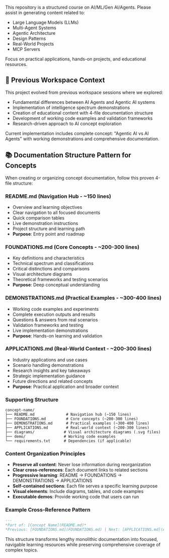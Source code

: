 <!-- Use this file to provide workspace-specific custom instructions to Copilot. For more details, visit https://code.visualstudio.com/docs/copilot/copilot-customization#_use-a-githubcopilotinstructionsmd-file -->

This repository is a structured course on AI/ML/Gen AI/Agents. Please assist in generating content related to:
- Large Language Models (LLMs)
- Multi-Agent Systems
- Agentic Architecture
- Design Patterns
- Real-World Projects
- MCP Servers

Focus on practical applications, hands-on projects, and educational resources.

## 🔄 Previous Workspace Context
This project evolved from previous workspace sessions where we explored:
- Fundamental differences between AI Agents and Agentic AI systems
- Implementation of intelligence spectrum demonstrations
- Creation of educational content with 4-file documentation structure
- Development of working code examples and validation frameworks
- Research-driven approach to AI concept exploration

Current implementation includes complete concept: "Agentic AI vs AI Agents" with working demonstrations and comprehensive documentation.

## 📚 Documentation Structure Pattern for Concepts

When creating or organizing concept documentation, follow this proven 4-file structure:

### **README.md** (Navigation Hub - ~150 lines)
- Overview and learning objectives
- Clear navigation to all focused documents
- Quick comparison tables
- Live demonstration instructions
- Project structure and learning path
- **Purpose**: Entry point and roadmap

### **FOUNDATIONS.md** (Core Concepts - ~200-300 lines)
- Key definitions and characteristics  
- Technical spectrum and classifications
- Critical distinctions and comparisons
- Visual architecture diagrams
- Theoretical frameworks and testing scenarios
- **Purpose**: Deep conceptual understanding

### **DEMONSTRATIONS.md** (Practical Examples - ~300-400 lines)
- Working code examples and experiments
- Complete execution outputs and results
- Questions & answers from real scenarios
- Validation frameworks and testing
- Live implementation demonstrations
- **Purpose**: Hands-on learning and validation

### **APPLICATIONS.md** (Real-World Context - ~200-300 lines)
- Industry applications and use cases
- Scenario handling demonstrations  
- Research insights and key takeaways
- Strategic implementation guidance
- Future directions and related concepts
- **Purpose**: Practical application and broader context

### **Supporting Structure**
```
concept-name/
├── README.md              # Navigation hub (~150 lines)
├── FOUNDATIONS.md         # Core concepts (~200-300 lines)
├── DEMONSTRATIONS.md      # Practical examples (~300-400 lines)  
├── APPLICATIONS.md        # Real-world context (~200-300 lines)
├── diagrams/             # Visual architecture diagrams (.svg files)
├── demo/                 # Working code examples
└── requirements.txt      # Dependencies (if applicable)
```

### **Content Organization Principles**
- **Preserve all content**: Never lose information during reorganization
- **Clear cross-references**: Each document links to related sections
- **Progressive learning**: README → FOUNDATIONS → DEMONSTRATIONS → APPLICATIONS
- **Self-contained sections**: Each file serves a specific learning purpose
- **Visual elements**: Include diagrams, tables, and code examples
- **Executable demos**: Provide working code that users can run

### **Example Cross-Reference Pattern**
```markdown
---
*Part of: [Concept Name](README.md)*  
*Previous: [FOUNDATIONS.md](FOUNDATIONS.md) | Next: [APPLICATIONS.md](APPLICATIONS.md)*
```

This structure transforms lengthy monolithic documentation into focused, navigable learning resources while preserving comprehensive coverage of complex topics.